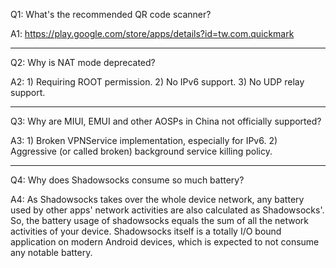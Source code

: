 Q1: What's the recommended QR code scanner? 

A1: https://play.google.com/store/apps/details?id=tw.com.quickmark

***

Q2: Why is NAT mode deprecated?

A2: 1) Requiring ROOT permission. 2) No IPv6 support. 3) No UDP relay support.

***

Q3: Why are MIUI, EMUI and other AOSPs in China not officially supported?

A3: 1) Broken VPNService implementation, especially for IPv6. 2) Aggressive (or called broken) background service killing policy.

***

Q4: Why does Shadowsocks consume so much battery?

A4: As Shadowsocks takes over the whole device network, any battery used by other apps' network activities are also calculated as Shadowsocks'. So, the battery usage of shadowsocks equals the sum of all the network activities of your device. Shadowsocks itself is a totally I/O bound application on modern Android devices, which is expected to not consume any notable battery.